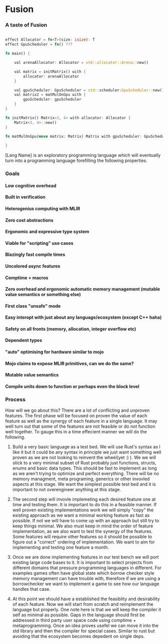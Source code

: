 # Fusion

### A taste of Fusion

```rust

effect Allocator = fn<T>(size: isize): T 
effect GpuScheduler = fn() ???

fn main() {

    val arenaAllocator: Allocator = std::allocator::Arena::new()

    val matrix = initMatrix() with {
        allocator: arenaAllocator
    }

    val gpuScheduler: GpuScheduler = std::scheduler:GpuScheduler::new(); 
    val matrix2 = matMulOnGpu with {
        gpuScheduler: gpuScheduler
    }
}

fn initMatrix() Matrix<3, 4> with allocator: Allocator {
    Matrix<3, 4>::new()    
}

fn matMulOnGpu(move matrix: Matrix) Matrix with gpuScheduler: GpuScheduler {
     
}


```



[Lang Name] is an exploratory programming language which will eventually turn into a programming language forefilling the following properties. 

### Goals

#### Low cognitive overhead

#### Built in verification

#### Heterogenius computing with MLIR

#### Zero cost abstractions 

#### Ergonomic and expressive type system

#### Viable for "scripting" use cases

#### Blazingly fast compile times

#### Uncolored async features

#### Comptime + macros

#### Zero overhead and ergonomic automatic memory management (mutable value semantics or something else)

#### First class "unsafe" mode

#### Easy interopt with just about any language/ecosystem (except C++ haha)

#### Safety on all fronts (memory, allocation, integer overflow etc)

#### Dependent types

#### "auto" optimising for hardware similar to mojo

#### Mojo claims to expose MLIR primitives, can we do the same?

#### Mutable value semantics

#### Compile units down to function or perhaps even the block level

### Process

How will we go about this? There are a lot of conflicting and unproven features. The first phase will be focused on proven the value of each feature as well as 
the synergy of each feature in a single language. It may well turn out that some of the features are not feasible or do not function well together. To gauge
this in a time effecient manner we will do the following. 

1. Build a very basic language as a test bed. We will use Rust's syntax as I like it but it could be any syntax in principle we just want something well proven as we are
not looking to reinvent the wheel(yet :) ). We we will stick to a very minimal subset of Rust probably just functions, structs, enums and basic data types. This should be
fast to implement as long as we aren't trying to optimize and perfect everything. There will be no memory managment, meta programing, generics or other invovled aspects at
this stage. We want the simplest possible test bed and it is important to not overengineer anything at this stage.

2. The second step will invovle implemeting each desired feature one at time and testing them. It is important to do this in a feasible manner. If well proven existing 
implementations work we will simply "copy" the existing approach as we want a minimal working feature as fast as possible. If not we will have to come up with an
approach but still try to keep things minimal. We also must keep in mind the order of feature implementation, as we also want to test the synergy of the features. Some
features will require other features so it should be possible to figure out a "correct" ordering of implementation. We want to aim for implementing and testing one feature
a month.

3. Once we are done implementing features in our test bench we will port existing large code bases to it. It is important to select projects from different domains that
pressure programming languages in different. For examples games often have global state which borrow checker style memory management can have trouble with, therefore if
we are using a borrowchecker we want to implement a game to see how our language handles that case.

4. At this point we should have a established the feasiblity and desirability of each feature. Now we will start from scratch and reimplement the language but properly.
One note here is that we will keep the compiler it self as minimal as possible. Gaps in the language should first be addressed in third party user space code using comptime + metaprogramming. Once an idea proves usefel we can move it into the std library and then the compiler for special cases. Similar to rust but avoiding
that the ecosystem becomes depedent on single deps.
